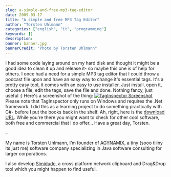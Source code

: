 ```yaml
---
slug: a-simple-and-free-mp3-tag-editor
date: 2009-03-17
title: "A simple and free MP3 Tag Editor"
author: "Torsten Uhlmann"
categories: ["english", "it", "programming"]
keywords: []
description:
banner: banner.jpg
bannerCredit: "Photo by Torsten Uhlmann"
---
```


I had some code laying around on my hard disk and thought it might be a good idea to clean it up and release it- so maybe this one is of help for others. I once had a need for a simple MP3 tag editor that I could throw a podcast file upon and have an easy way to change it's essential tags. It's a pretty easy tool, it comes with an easy to use installer. Just install, open it, choose a file, edit the tags, save the file and done. Nothing fancy, just useful :) Here's a screenshot of the thing: [![](http://blog.agynamix.de/wp-content/uploads/2009/03/taginspector-300x241.jpg "TagInspector Screenshot")](./taginspector.jpg) Please note that TagInspector only runs on Windows and requires the .Net framework. I did this as a learning project to do something practically with C\#- before I put the books back in the shelf. Ah, right, here is the [download URL](http://cms.agynamix.de/downloads/cat_view-2.html). While you're there you might want to check for other cool software, both free and commercial that I do offer... Have a great day, Torsten.

–

My name is Torsten Uhlmann, I’m founder of [AGYNAMIX](http://www.agynamix.de/), a tiny (sooo tiiiny its just me) software company specializing in Java software consulting for larger corporations.

I also develop [Simidude](http://www.simidude.com/), a cross platform network clipboard and Drag&Drop tool which you might happen to find useful.
